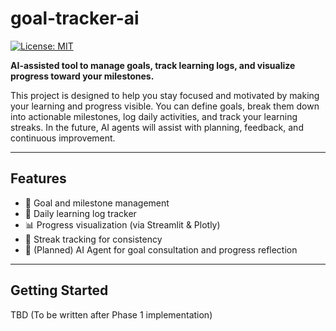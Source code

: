 # goal-tracker-ai

[![License: MIT](https://img.shields.io/badge/License-MIT-yellow.svg)](https://opensource.org/licenses/MIT)

**AI-assisted tool to manage goals, track learning logs, and visualize progress toward your milestones.**

This project is designed to help you stay focused and motivated by making your learning and progress visible. You can define goals, break them down into actionable milestones, log daily activities, and track your learning streaks. In the future, AI agents will assist with planning, feedback, and continuous improvement.

---

## Features

- 📆 Goal and milestone management  
- 🧠 Daily learning log tracker  
- 📊 Progress visualization (via Streamlit & Plotly)  
- 🔁 Streak tracking for consistency  
- 🤖 (Planned) AI Agent for goal consultation and progress reflection  

---

## Getting Started

TBD (To be written after Phase 1 implementation)
